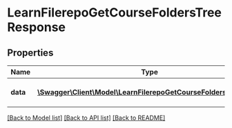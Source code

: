 # LearnFilerepoGetCourseFoldersTreeResponse

## Properties
Name | Type | Description | Notes
------------ | ------------- | ------------- | -------------
**data** | [**\Swagger\Client\Model\LearnFilerepoGetCourseFoldersTreeData[]**](LearnFilerepoGetCourseFoldersTreeData.md) | Information about the course file. | 

[[Back to Model list]](../README.md#documentation-for-models) [[Back to API list]](../README.md#documentation-for-api-endpoints) [[Back to README]](../README.md)


